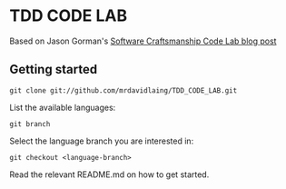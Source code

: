 # TDD CODE LAB
Based on Jason Gorman's [Software Craftsmanship Code Lab 
blog post](http://codemanship.co.uk/parlezuml/blog/?postid=1019)

## Getting started

    git clone git://github.com/mrdavidlaing/TDD_CODE_LAB.git
    
List the available languages:

    git branch
    
Select the language branch you are interested in:

    git checkout <language-branch>
    
Read the relevant README.md on how to get started.

